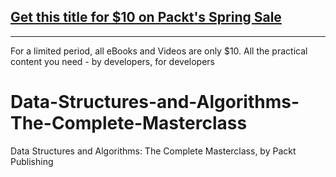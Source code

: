## [Get this title for $10 on Packt's Spring Sale](https://www.packt.com/V17209?utm_source=github&utm_medium=packt-github-repo&utm_campaign=spring_10_dollar_2022)
-----
For a limited period, all eBooks and Videos are only $10. All the practical content you need \- by developers, for developers

# Data-Structures-and-Algorithms-The-Complete-Masterclass
Data Structures and Algorithms: The Complete Masterclass, by Packt Publishing 
